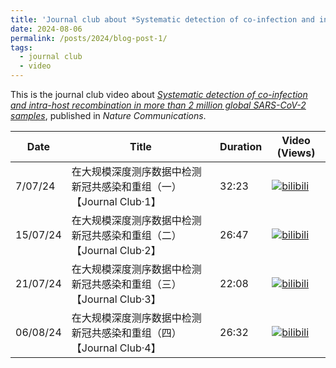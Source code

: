 ```yaml
---
title: 'Journal club about *Systematic detection of co-infection and intra-host recombination in more than 2 million global SARS-CoV-2 samples*'
date: 2024-08-06
permalink: /posts/2024/blog-post-1/
tags:
  - journal club
  - video
---
```


This is the journal club video about [*Systematic detection of co-infection and intra-host recombination in more than 2 million global SARS-CoV-2 samples*](https://www.nature.com/articles/s41467-023-43391-z), published in *Nature Communications*. 

| Date | Title | Duration | Video (Views) |
| -- | -- | -- | -- |
| 7/07/24 | 在大规模深度测序数据中检测新冠共感染和重组（一）【Journal Club·1】 | 32:23 | [![bilibili](https://img.shields.io/badge/dynamic/json?label=views&style=social&logo=bilibili&query=data.stat.view&url=https%3A%2F%2Fapi.bilibili.com%2Fx%2Fweb-interface%2Fview%3Fbvid%3DBV19S411c7UK)](https://www.bilibili.com/video/BV19S411c7UK)|
| 15/07/24 | 在大规模深度测序数据中检测新冠共感染和重组（二）【Journal Club·2】 | 26:47 | [![bilibili](https://img.shields.io/badge/dynamic/json?label=views&style=social&logo=bilibili&query=data.stat.view&url=https%3A%2F%2Fapi.bilibili.com%2Fx%2Fweb-interface%2Fview%3Fbvid%3DBV1DJ4m1T758)](https://www.bilibili.com/video/BV1DJ4m1T758)|
| 21/07/24 | 在大规模深度测序数据中检测新冠共感染和重组（三）【Journal Club·3】 | 22:08 | [![bilibili](https://img.shields.io/badge/dynamic/json?label=views&style=social&logo=bilibili&query=data.stat.view&url=https%3A%2F%2Fapi.bilibili.com%2Fx%2Fweb-interface%2Fview%3Fbvid%3DBV1gS42197tT)](https://www.bilibili.com/video/BV1gS42197tT)|
| 06/08/24 | 在大规模深度测序数据中检测新冠共感染和重组（四）【Journal Club·4】 | 26:32 | [![bilibili](https://img.shields.io/badge/dynamic/json?label=views&style=social&logo=bilibili&query=data.stat.view&url=https%3A%2F%2Fapi.bilibili.com%2Fx%2Fweb-interface%2Fview%3Fbvid%3DBV1yiYTeMErq)](https://www.bilibili.com/video/BV1yiYTeMErq)|
